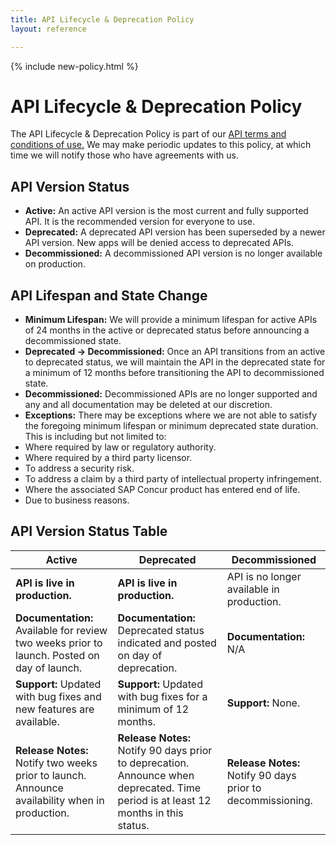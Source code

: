 ```yaml
---
title: API Lifecycle & Deprecation Policy
layout: reference

---
```

{% include new-policy.html %}

# API Lifecycle & Deprecation Policy

The API Lifecycle & Deprecation Policy is part of our [API terms and conditions of use.](/Terms-of-Use.html) We may make periodic updates to this policy, at which time we will notify those who have agreements with us.

## API Version Status  

* **Active:** An active API version is the most current and fully supported API. It is the recommended version for everyone to use.
* **Deprecated:** A deprecated API version has been superseded by a newer API version.  New apps will be denied access to deprecated APIs.
* **Decommissioned:** A decommissioned API version is no longer available on production.

## API Lifespan and State Change

* **Minimum Lifespan:** We will provide a minimum lifespan for active APIs of 24 months in the active or deprecated status before announcing a decommissioned state.
*	**Deprecated -> Decommissioned:** Once an API transitions from an active to deprecated status, we will maintain the API in the deprecated state for a minimum of 12 months before transitioning the API to decommissioned state.
*	**Decommissioned:** Decommissioned APIs are no longer supported and any and all documentation may be deleted at our discretion.  
*	**Exceptions:** There may be exceptions where we are not able to satisfy the foregoing minimum lifespan or minimum deprecated state duration. This is including but not limited to:
  * Where required by law or regulatory authority.
  * Where required by a third party licensor.
  * To address a security risk.
  * To address a claim by a third party of intellectual property infringement.
  * Where the associated SAP Concur product has entered end of life.
  * Due to business reasons.    

## API Version Status Table

Active|Deprecated|Decommissioned
---|---|---
**API is live in production.**| **API is live in production.** | API is no longer available in production.
**Documentation:** Available for review two weeks prior to launch. Posted on day of launch. | **Documentation:** Deprecated status indicated and posted on day of deprecation. | **Documentation:** N/A
**Support:** Updated with bug fixes and new features are available. | **Support:** Updated with bug fixes for a minimum of 12 months. | **Support:** None.
**Release Notes:** Notify two weeks prior to launch. Announce availability when in production.| **Release Notes:** Notify 90 days prior to deprecation. Announce when deprecated. Time period is at least 12 months in this status. | **Release Notes:** Notify 90 days prior to decommissioning.
